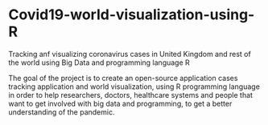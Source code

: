 # Covid19-world-visualization-using-R

Tracking anf visualizing coronavirus cases in United Kingdom and rest of the world using Big Data and programming language R

The goal of the project is to create an open-source application cases tracking application and world visualization, using R programming language in order to help researchers, doctors, healthcare systems and people that want to get involved with big data and programming, to get a better understanding of the pandemic.
